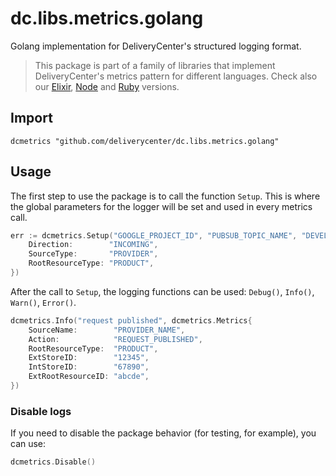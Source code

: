 # dc.libs.metrics.golang

Golang implementation for DeliveryCenter's structured logging format.

> This package is part of a family of libraries that implement DeliveryCenter's metrics pattern  for different languages. 
Check also our [Elixir](https://github.com/deliverycenter/dc.libs.metrics.elixir), 
>[Node](https://github.com/deliverycenter/dc.libs.metrics.node) and 
>[Ruby](https://github.com/deliverycenter/dc.libs.metrics.ruby) versions.

## Import
```
dcmetrics "github.com/deliverycenter/dc.libs.metrics.golang"
```

## Usage
The first step to use the package is to call the function `Setup`. This is where the global parameters for the logger will be set and used in every metrics call.

```go
err := dcmetrics.Setup("GOOGLE_PROJECT_ID", "PUBSUB_TOPIC_NAME", "DEVELOPMENT", "MY_PACKAGE", dcmetrics.Metrics{
	Direction:        "INCOMING",
	SourceType:       "PROVIDER",
	RootResourceType: "PRODUCT",
})
```


After the call to `Setup`, the logging functions can be used: `Debug()`, `Info()`, `Warn()`, `Error()`.

```go
dcmetrics.Info("request published", dcmetrics.Metrics{
	SourceName:        "PROVIDER_NAME",
	Action:            "REQUEST_PUBLISHED",
	RootResourceType:  "PRODUCT",
	ExtStoreID:        "12345",
	IntStoreID:        "67890",
	ExtRootResourceID: "abcde",
})
```

### Disable logs

If you need to disable the package behavior (for testing, for example), you can use:

```go
dcmetrics.Disable()
``` 